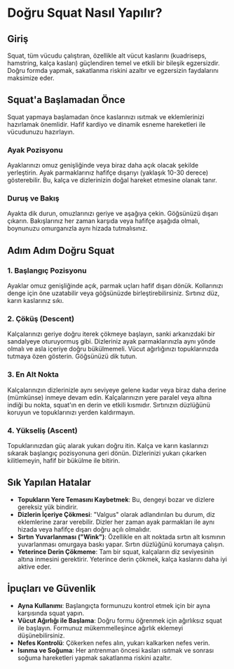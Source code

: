 # Doğru Squat Nasıl Yapılır?

## Giriş

Squat, tüm vücudu çalıştıran, özellikle alt vücut kaslarını (kuadriseps, hamstring, kalça kasları) güçlendiren temel ve etkili bir bileşik egzersizdir. Doğru formda yapmak, sakatlanma riskini azaltır ve egzersizin faydalarını maksimize eder.

## Squat'a Başlamadan Önce

Squat yapmaya başlamadan önce kaslarınızı ısıtmak ve eklemlerinizi hazırlamak önemlidir. Hafif kardiyo ve dinamik esneme hareketleri ile vücudunuzu hazırlayın.

### Ayak Pozisyonu

Ayaklarınızı omuz genişliğinde veya biraz daha açık olacak şekilde yerleştirin. Ayak parmaklarınız hafifçe dışarıyı (yaklaşık 10-30 derece) gösterebilir. Bu, kalça ve dizlerinizin doğal hareket etmesine olanak tanır.

### Duruş ve Bakış

Ayakta dik durun, omuzlarınızı geriye ve aşağıya çekin. Göğsünüzü dışarı çıkarın. Bakışlarınız her zaman karşıda veya hafifçe aşağıda olmalı, boynunuzu omurganızla aynı hizada tutmalısınız.

## Adım Adım Doğru Squat

### 1. Başlangıç Pozisyonu

Ayaklar omuz genişliğinde açık, parmak uçları hafif dışarı dönük. Kollarınızı denge için öne uzatabilir veya göğsünüzde birleştirebilirsiniz. Sırtınız düz, karın kaslarınız sıkı.

### 2. Çöküş (Descent)

Kalçalarınızı geriye doğru iterek çökmeye başlayın, sanki arkanızdaki bir sandalyeye oturuyormuş gibi. Dizleriniz ayak parmaklarınızla aynı yönde olmalı ve asla içeriye doğru bükülmemeli. Vücut ağırlığınızı topuklarınızda tutmaya özen gösterin. Göğsünüzü dik tutun.

### 3. En Alt Nokta

Kalçalarınızın dizlerinizle aynı seviyeye gelene kadar veya biraz daha derine (mümkünse) inmeye devam edin. Kalçalarınızın yere paralel veya altına indiği bu nokta, squat'ın en derin ve etkili kısmıdır. Sırtınızın düzlüğünü koruyun ve topuklarınızı yerden kaldırmayın.

### 4. Yükseliş (Ascent)

Topuklarınızdan güç alarak yukarı doğru itin. Kalça ve karın kaslarınızı sıkarak başlangıç pozisyonuna geri dönün. Dizlerinizi yukarı çıkarken kilitlemeyin, hafif bir bükülme ile bitirin.

## Sık Yapılan Hatalar

*   **Topukların Yere Temasını Kaybetmek**: Bu, dengeyi bozar ve dizlere gereksiz yük bindirir.
*   **Dizlerin İçeriye Çökmesi**: "Valgus" olarak adlandırılan bu durum, diz eklemlerine zarar verebilir. Dizler her zaman ayak parmakları ile aynı hizada veya hafifçe dışarı doğru açılı olmalıdır.
*   **Sırtın Yuvarlanması ("Wink")**: Özellikle en alt noktada sırtın alt kısmının yuvarlanması omurgaya baskı yapar. Sırtın düzlüğünü korumaya çalışın.
*   **Yeterince Derin Çökmeme**: Tam bir squat, kalçaların diz seviyesinin altına inmesini gerektirir. Yeterince derin çökmek, kalça kaslarını daha iyi aktive eder.

## İpuçları ve Güvenlik

*   **Ayna Kullanımı**: Başlangıçta formunuzu kontrol etmek için bir ayna karşısında squat yapın.
*   **Vücut Ağırlığı ile Başlama**: Doğru formu öğrenmek için ağırlıksız squat ile başlayın. Formunuz mükemmelleşince ağırlık eklemeyi düşünebilirsiniz.
*   **Nefes Kontrolü**: Çökerken nefes alın, yukarı kalkarken nefes verin.
*   **Isınma ve Soğuma**: Her antrenman öncesi kasları ısıtmak ve sonrası soğuma hareketleri yapmak sakatlanma riskini azaltır.